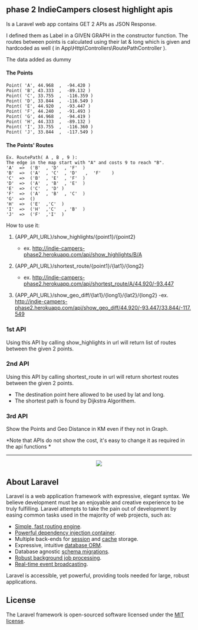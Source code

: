 
 
## phase 2 IndieCampers closest highlight apis
 
Is a Laravel web app contains GET 2 APIs as JSON Response.

I defined them as Label in a GIVEN GRAPH in the constructor function.
The routes between points is calculated using their lat & long which is given and hardcoded as well ( in App\Http\Controllers\RoutePathController ). 

The data added as dummy 

#### The Points  
	Point( 'A', 44.968  ,  -94.420 )
	Point( 'B', 43.333  ,  -89.132 )
	Point( 'C', 33.755  ,  -116.359 )
	Point( 'D', 33.844  ,  -116.549 )
	Point( 'E', 44.920  ,  -93.447 )
	Point( 'F', 44.240  ,  -91.493 )
	Point( 'G', 44.968  ,  -94.419 )
	Point( 'H', 44.333  ,  -89.132 )
	Point( 'I', 33.755  ,  -116.360 )
	Point( 'J', 33.844  ,  -117.549 )
#### The Points' Routes 
	Ex. RoutePath( A , B , 9 ): 
	The edge in the map start with "A" and costs 9 to reach "B".
	'A'  =>  ('B'  , 'D'  , 'F'  )
	'B'  =>  ('A'  , 'C'  , 'D'   ,  'F'    )
	'C'  =>  ('B'  , 'E'  , 'F'  )
	'D'  =>  ('A'  , 'B'  , 'E'  )
	'E'  =>  ('C'  , 'D' )
	'F'  =>  ('A'  , 'B'  , 'C'  )
	'G'  =>  ()   
	'H'  =>  ('E'  ,'C'  )
	'I'  =>  ('H'  ,'C'   , 'B'  )
	'J'  =>  ('F'  ,'I'  )


How to use it:
1. {APP_API_URL}/show_highlights/{point1}/{point2}
	- ex. http://indie-campers-phase2.herokuapp.com/api/show_highlights/B/A
2. {APP_API_URL}/shortest_route/{point1}/{lat1}/{long2}
	- ex. http://indie-campers-phase2.herokuapp.com/api/shortest_route/A/44.920/-93.447
	
3. {APP_API_URL}/show_geo_diff/{lat1}/{long1}/{lat2}/{long2}
	-ex. http://indie-campers-phase2.herokuapp.com/api/show_geo_diff/44.920/-93.447/33.844/-117.549

	

### 1st API 
Using this API by calling show_highlights in url will return list of routes between the given 2 points.


### 2nd API
Using this API by calling shortest_route in url will return shortest routes
between the given 2 points.
- The destination point here allowed to be used by lat and long.
- The shortest path is found by Dijkstra Algorithem.

### 3rd API 
Show the Points and Geo Distance in KM even if they not in Graph.

*Note that APIs do not show the cost, it's easy to change it as required in the api functions  * 


___ 


<p align="center"><img src="https://laravel.com/assets/img/components/logo-laravel.svg"></p>

## About Laravel

Laravel is a web application framework with expressive, elegant syntax. We believe development must be an enjoyable and creative experience to be truly fulfilling. Laravel attempts to take the pain out of development by easing common tasks used in the majority of web projects, such as:

- [Simple, fast routing engine](https://laravel.com/docs/routing).
- [Powerful dependency injection container](https://laravel.com/docs/container).
- Multiple back-ends for [session](https://laravel.com/docs/session) and [cache](https://laravel.com/docs/cache) storage.
- Expressive, intuitive [database ORM](https://laravel.com/docs/eloquent).
- Database agnostic [schema migrations](https://laravel.com/docs/migrations).
- [Robust background job processing](https://laravel.com/docs/queues).
- [Real-time event broadcasting](https://laravel.com/docs/broadcasting).

Laravel is accessible, yet powerful, providing tools needed for large, robust applications.


## License

The Laravel framework is open-sourced software licensed under the [MIT license](https://opensource.org/licenses/MIT).
